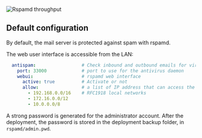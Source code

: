 ![Rspamd throughput](img/rspamd/throughput.png "Rspamd throughput")

## Default configuration

By default, the mail server is protected against spam with rspamd.

The web user interface is accessible from the LAN:

```yaml
  antispam:                 # Check inbound and outbound emails for virusesyaml
    port: 33000             # port to use for the antivirus daemon
    webui:                  # rspamd web interface
      active: true          # Activate or not
      allow:                # a list of IP address that can access the web interface
        - 192.168.0.0/16    # RFC1918 local networks
        - 172.16.0.0/12
        - 10.0.0.0/8
```

A strong password is generated for the administrator account. After
the deployment, the password is stored in the deployment backup
folder, in `rspamd/admin.pwd`.
